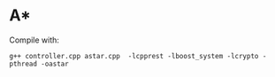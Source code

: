 A*
==

Compile with:

```
g++ controller.cpp astar.cpp  -lcpprest -lboost_system -lcrypto -pthread -oastar
```

